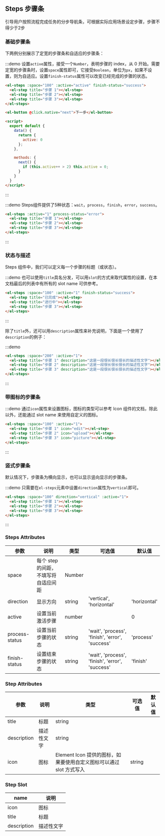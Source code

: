 <script>
  export default {
    data() {
      return {
        active: 0
      };
    },

    methods: {
      next() {
        if (this.active++ > 2) this.active = 0;
      }
    }
  }
</script>

## Steps 步骤条
引导用户按照流程完成任务的分步导航条，可根据实际应用场景设定步骤，步骤不得少于2步

### 基础步骤条

下两例分别展示了定宽的步骤条和自适应的步骤条：

:::demo 设置`active`属性，接受一个`Number`，表明步骤的 index，从 0 开始。需要定宽的步骤条时，设置`space`属性即可，它接受`Boolean`，单位为`px`，如果不设置，则为自适应。设置`finish-status`属性可以改变已经完成的步骤的状态。
```html
<el-steps :space="100" :active="active" finish-status="success">
  <el-step title="步骤 1"></el-step>
  <el-step title="步骤 2"></el-step>
  <el-step title="步骤 3"></el-step>
</el-steps>

<el-button @click.native="next">下一步</el-button>

<script>
  export default {
    data() {
      return {
        active: 0
      };
    },

    methods: {
      next() {
        if (this.active++ > 2) this.active = 0;
      }
    }
  }
</script>
```
:::

:::demo Steps组件提供了5种状态：`wait`，`process`，`finish`，`error`，`success`。
```html
<el-steps :active="1" process-status="error">
  <el-step title="步骤 1"></el-step>
  <el-step title="步骤 2"></el-step>
  <el-step title="步骤 3"></el-step>
</el-steps>
```
:::

### 状态与描述

Steps 组件中，我们可以定义每一个步骤的标题（或状态）。

:::demo 也可以使用`title`具名分发，可以用`slot`的方式来取代属性的设置，在本文档最后的列表中有所有的 slot name 可供参考。
```html
<el-steps :space="100" :active="1" finish-status="success">
  <el-step title="已完成"></el-step>
  <el-step title="进行中"></el-step>
  <el-step title="步骤 3"></el-step>
</el-steps>
```
:::

除了`title`外，还可以用`description`属性来补充说明，下面是一个使用了`description`的例子：

:::demo
```html
<el-steps :space="200" :active="1">
  <el-step title="步骤 1" description="这是一段很长很长很长的描述性文字"></el-step>
  <el-step title="步骤 2" description="这是一段很长很长很长的描述性文字"></el-step>
  <el-step title="步骤 3" description="这是一段很长很长很长的描述性文字"></el-step>
</el-steps>
```
:::

### 带图标的步骤条

:::demo 通过`icon`属性来设置图标，图标的类型可以参考 Icon 组件的文档，除此以外，还能通过 slot name 来使用自定义的图标。
```html
<el-steps :space="100" :active="1">
  <el-step title="步骤 1" icon="edit"></el-step>
  <el-step title="步骤 2" icon="upload"></el-step>
  <el-step title="步骤 3" icon="picture"></el-step>
</el-steps>
```
:::

### 竖式步骤条

默认情况下，步骤条为横向显示，也可以显示竖向显示的步骤条。

:::demo 只需要在`el-steps`元素中设置`direction`属性为`vertical`即可。
```html
<el-steps :space="100" direction="vertical" :active="1">
  <el-step title="步骤 1"></el-step>
  <el-step title="步骤 2"></el-step>
  <el-step title="步骤 3"></el-step>
</el-steps>
```
:::

### Steps Attributes

| 参数      | 说明    | 类型      | 可选值       | 默认值   |
|---------- |-------- |---------- |-------------  |-------- |
| space | 每个 step 的间距，不填写将自适应间距 | Number | | |
| direction | 显示方向 | string | 'vertical', 'horizontal' | 'horizontal' |
| active | 设置当前激活步骤  | number | | 0 |
| process-status | 设置当前步骤的状态 | string | 'wait', 'process', 'finish', 'error', 'success' | 'process' |
| finish-status | 设置结束步骤的状态 | string | 'wait', 'process', 'finish', 'error', 'success' | 'finish' |

### Step Attributes
| 参数      | 说明    | 类型      | 可选值       | 默认值   |
|---------- |-------- |---------- |-------------  |-------- |
| title | 标题 | string | | |
| description | 描述性文字 | string | | |
| icon | 图标 | Element Icon 提供的图标，如果要使用自定义图标可以通过 slot 方式写入 | string | |

### Step Slot
| name | 说明  |
|----|----|
| icon | 图标 |
| title | 标题 |
| description | 描述性文字 |

